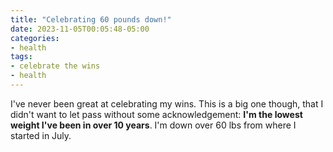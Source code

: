 ```yaml
---
title: "Celebrating 60 pounds down!"
date: 2023-11-05T00:05:48-05:00
categories:
- health
tags:
- celebrate the wins
- health
---
```



I've never been great at celebrating my wins.  This is a big one though, that I didn't want to let pass without some acknowledgement:  **I'm the lowest weight I've been in over 10 years**.  I'm down over 60 lbs from where I started in July.
